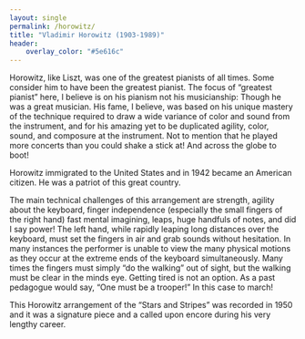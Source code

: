 ```yaml
---
layout: single
permalink: /horowitz/
title: "Vladimir Horowitz (1903-1989)"
header:
    overlay_color: "#5e616c"
---
```


Horowitz, like Liszt, was one of the greatest pianists of all times.  Some consider him to have been the greatest pianist.  The focus of “greatest pianist” here, I believe is on his pianism not his musicianship: Though he was a great musician.  His fame, I believe, was based on his unique mastery of the technique required to draw a wide variance of color and sound from the instrument, and for his amazing yet to be duplicated agility, color, sound, and composure at the instrument.  Not to mention that he played more concerts than you could shake a stick at!  And across the globe to boot!

Horowitz immigrated to the United States and in 1942 became an American citizen.  He was a patriot of this great country.

The main technical challenges of this arrangement are strength, agility about the keyboard, finger independence (especially the small fingers of the right hand) fast mental imagining, leaps, huge handfuls of notes, and did I say power!  The left hand, while rapidly leaping long distances over the keyboard, must set the fingers in air and grab sounds without hesitation.  In many instances the performer is unable to view the many physical motions as they occur at the extreme ends of the keyboard simultaneously.  Many times the fingers must simply “do the walking” out of sight, but the walking must be clear in the minds eye.  Getting tired is not an option.  As a past pedagogue would say, “One must be a trooper!”  In this case to march!

This Horowitz arrangement of the “Stars and Stripes” was recorded in 1950 and it was a signature piece and a called upon encore during his very lengthy career.
